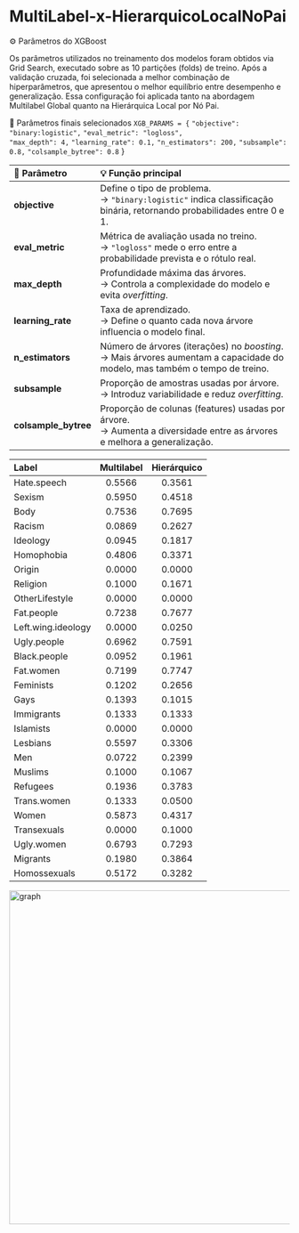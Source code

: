 # MultiLabel-x-HierarquicoLocalNoPai


⚙️ Parâmetros do XGBoost

Os parâmetros utilizados no treinamento dos modelos foram obtidos via Grid Search, executado sobre as 10 partições (folds) de treino.
Após a validação cruzada, foi selecionada a melhor combinação de hiperparâmetros, que apresentou o melhor equilíbrio entre desempenho e generalização.
Essa configuração foi aplicada tanto na abordagem Multilabel Global quanto na Hierárquica Local por Nó Pai.

🔹 Parâmetros finais selecionados
`XGB_PARAMS = {`
    `"objective": "binary:logistic",`
    `"eval_metric": "logloss",`        
    `"max_depth": 4,`
    `"learning_rate": 0.1,`
    `"n_estimators": 200,`
    `"subsample": 0.8,`
    `"colsample_bytree": 0.8`
}


| 🧩 Parâmetro         | 💡 Função principal                                                                                                            |
| :------------------- | :----------------------------------------------------------------------------------------------------------------------------- |
| **objective**        | Define o tipo de problema. <br>→ `"binary:logistic"` indica classificação binária, retornando probabilidades entre 0 e 1.      |
| **eval_metric**      | Métrica de avaliação usada no treino. <br>→ `"logloss"` mede o erro entre a probabilidade prevista e o rótulo real.            |
| **max_depth**        | Profundidade máxima das árvores. <br>→ Controla a complexidade do modelo e evita *overfitting*.                                |
| **learning_rate**    | Taxa de aprendizado. <br>→ Define o quanto cada nova árvore influencia o modelo final.                                         |
| **n_estimators**     | Número de árvores (iterações) no *boosting*. <br>→ Mais árvores aumentam a capacidade do modelo, mas também o tempo de treino. |
| **subsample**        | Proporção de amostras usadas por árvore. <br>→ Introduz variabilidade e reduz *overfitting*.                                   |
| **colsample_bytree** | Proporção de colunas (features) usadas por árvore. <br>→ Aumenta a diversidade entre as árvores e melhora a generalização.     |


| Label              | Multilabel | Hierárquico |
| :----------------- | :--------: | :---------: |
| Hate.speech        |   0.5566   |    0.3561   |
| Sexism             |   0.5950   |    0.4518   |
| Body               |   0.7536   |    0.7695   |
| Racism             |   0.0869   |    0.2627   |
| Ideology           |   0.0945   |    0.1817   |
| Homophobia         |   0.4806   |    0.3371   |
| Origin             |   0.0000   |    0.0000   |
| Religion           |   0.1000   |    0.1671   |
| OtherLifestyle     |   0.0000   |    0.0000   |
| Fat.people         |   0.7238   |    0.7677   |
| Left.wing.ideology |   0.0000   |    0.0250   |
| Ugly.people        |   0.6962   |    0.7591   |
| Black.people       |   0.0952   |    0.1961   |
| Fat.women          |   0.7199   |    0.7747   |
| Feminists          |   0.1202   |    0.2656   |
| Gays               |   0.1393   |    0.1015   |
| Immigrants         |   0.1333   |    0.1333   |
| Islamists          |   0.0000   |    0.0000   |
| Lesbians           |   0.5597   |    0.3306   |
| Men                |   0.0722   |    0.2399   |
| Muslims            |   0.1000   |    0.1067   |
| Refugees           |   0.1936   |    0.3783   |
| Trans.women        |   0.1333   |    0.0500   |
| Women              |   0.5873   |    0.4317   |
| Transexuals        |   0.0000   |    0.1000   |
| Ugly.women         |   0.6793   |    0.7293   |
| Migrants           |   0.1980   |    0.3864   |
| Homossexuals       |   0.5172   |    0.3282   |


<img width="1400" height="600" alt="graph" src="https://github.com/user-attachments/assets/ade496f0-12f0-4d3b-9004-7703a5c9ce32" />
